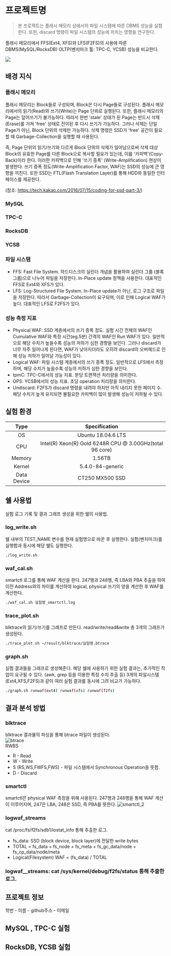 # 프로젝트명
> 본 프로젝트는 플래시 메모리 상에서의 파일 시스템에 따른 DBMS 성능을 실험한다. 또한, discard 명령이 파일 시스템의 성능에 끼치는 영향을 연구한다.

플래시 메모리에서 FFS(Ext4, XFS)와 LFS(F2FS)의 사용에 따른 DBMS(MySQL/RocksDB) OLTP(벤치마크 툴: TPC-C, YCSB) 성능을 비교한다.

![](../header.png)

## 배경 지식

### 플래시 메모리
플래시 메모리는 Block들로 구성되며, Block은 다시 Page들로 구성된다. 플래시 메모리에서의 읽기(Read)와 쓰기(Write)는 Page 단위로 실행된다. 또한, 플래시 메모리의 Page는 덮어쓰기가 불가능하다. 따라서 한번 'stale' 상태가 된 Page는 반드시 삭제(Erase)를 거쳐 'free' 상태로 전이된 후 다시 쓰기가 가능하다. 그러나 삭제는 단일 Page가 아닌, Block 단위의 삭제만 가능하다. 삭제 명령은 SSD가 'free' 공간이 필요할 때 Garbage-Collection을 실행할 때 사용된다.  
  
즉, Page 단위의 읽기/쓰기와 다르게 Block 단위의 삭제가 일어남으로써 삭제 대상 Block의 유효한 Page를 다른 Block으로 복사할 필요가 있는데, 이를 '카피백'(Copy-Back)이라 한다. 이러한 카피백으로 인해 '쓰기 증폭' (Write-Amplification) 현상이 발생한다. 쓰기 증폭 정도(Write-Amplification Factor, WAF)는 SSD의 성능에 큰 영향을 끼친다. 또한 SSD는 FTL(Flash Translation Layer)를 통해 HDD와 동일한 인터페이스를 제공한다.  

(참조: https://tech.kakao.com/2016/07/15/coding-for-ssd-part-3/)
### MySQL

### TPC-C

### RocksDB

### YCSB

### 파일 시스템
* FFS: Fast File System. 하드디스크의 실린더 개념을 활용하여 실린더 그룹 (블록 그룹)으로 나누어 파일을 저장한다. In-Place update 정책을 사용한다. 대표적인 FFS로 Ext4와 XFS가 있다.
* LFS: Log-Structured File System. In-Place update가 아닌, 로그 구조로 파일을 저장한다. 따라서 Garbage-Collection이 요구되며, 이로 인해 Logical WAF가 높다. 대표적인 LFS로 F2FS가 있다.

### 성능 측정 지표
* Physical WAF: SSD 계층에서의 쓰기 증폭 정도. 실험 시간 전체의 WAF인 Cumulative WAF와 특정 시간(eg.5분) 간격의 WAF인 Run WAF가 있다. 일반적으로 해당 수치가 높을수록 성능의 저하가 심한 경향을 보인다. 그러나 discard가 너무 자주 일어나게 된다면, WAF가 낮아지더라도 오히려 discard의 오버헤드로 인해 성능 저하가 일어날 가능성이 있다.
* Logical WAF: 파일 시스템 계층에서의 쓰기 증폭 정도. 일반적으로 LFS에서 측정하며, 해당 수치가 높을수록 성능의 저하가 심한 경향을 보인다.
* tpmC: TPC-C에서의 성능 지표. 분당 트랜잭션 처리량을 의미한다.
* OPS: YCSB에서의 성능 지표. 초당 operation 처리량을 의미한다.  
* Undiscard: F2FS가 discard 명령을 내려야 하지만 아직 내리지 못한 페이지 수. 해당 수치가 높게 유지되면 불필요한 카피백이 많이 발생해 성능이 저하될 수 있다.  

## 실험 환경
| Type | Specification |
|:-----------:|:----------------------------------------------------------:|
| OS          | Ubuntu 18.04.6 LTS                                         |
| CPU         | Intel(R) Xeon(R) Gold 6248R CPU @ 3.00GHz(total 96 core)   |
| Memory      | 1.56TB                                                     |
| Kernel      | 5.4.0-84-generic                                           |
| Data Device | CT250 MX500 SSD                                            |

## 쉘 사용법
실험 로그 기록 및 결과 그래프 생성을 위한 쉘의 사용법.  
### log_write.sh
쉘 내부의 TEST_NAME 변수를 현재 실험명으로 바꾼 후 실행한다. 실험(벤치마크)를 실행함과 동시에 해당 쉘도 실행한다.
```sh
./log_write.sh
```
  
### waf_cal.sh
smartctl 로그를 통해 WAF 계산을 한다. 247행과 248행, 즉 LBA와 PBA 추출을 하여 이전 Address와의 차이를 계산하여 logical, physical 쓰기의 양을 계산한 후 WAF를 계산한다.
```sh
./waf_cal.sh 실험명_smartctl.log
```  

### trace_plot.sh
blktrace의 읽기/쓰기를 그래프로 만든다. read/write/read&write 총 3개의 그래프가 생성된다.
```sh
./trace_plot.sh ~/result/blktrace/실험명.btrace
```

### graph.sh
실험 결과들을 그래프로 생성해준다. 해당 쉘에 사용하기 위한 실험 결과는, 추가적인 작업이 요구될 수 있다. (awk, grep 등을 이용한 특정 수치 추출 등)
3개의 파일시스템(Ext4,XFS,F2FS)과 같이 여러 실험 결과를 동시에 그려 비교가 가능하다.
```sh
./graph.sh runwaf(ext4) runwaf(xfs) runwaf(f2fs)
```

## 결과 분석 방법
### blktrace
blktrace 결과물의 파싱을 통해 btrace 파일이 생성된다.  
![btrace](https://user-images.githubusercontent.com/86291473/178197051-97663785-4ad7-464a-966b-fbac1507ceae.jpg)  
RWBS
* R - Read
* W - Write
* S (RS,WS,FWFS,FWS) - 파일 시스템에서 Synchronous Operation을 뜻함.
* D - Discard  

### smartctl
smartctl은 physical WAF 측정을 위해 사용된다. 247행과 248행을 통해 WAF 계산이 이루어지며, 247은 LBA, 248은 SSD, 즉 PBA를 뜻한다.
![smartctl_2](https://user-images.githubusercontent.com/86291473/178197976-a4f8b388-45a4-4941-9d59-07d247d7a8b9.jpg)  

### logwaf_streams
cat /proc/fs/f2fs/sdb1/iostat_info 통해 추출한 로그.  
* fs_data: SSD (block device, block layer)에 전달한 write bytes
* TOTAL  = fs_data + fs_node + fs_meta + fs_gc_data/node + fs_cp_data/node/meta
* Logical(Filesystem) WAF = (fs_data) / TOTAL  

### logwaf__streams: cat /sys/kernel/debug/f2fs/status 통해 추출한 로그.

## 프로젝트 정보

학번 - 이름 - github주소 - 이메일

## MySQL , TPC-C 실험

## RocksDB, YCSB 실험

<!-- Markdown link & img dfn's -->
[npm-image]: https://img.shields.io/npm/v/datadog-metrics.svg?style=flat-square
[npm-url]: https://npmjs.org/package/datadog-metrics
[npm-downloads]: https://img.shields.io/npm/dm/datadog-metrics.svg?style=flat-square
[travis-image]: https://img.shields.io/travis/dbader/node-datadog-metrics/master.svg?style=flat-square
[travis-url]: https://travis-ci.org/dbader/node-datadog-metrics
[wiki]: https://github.com/yourname/yourproject/wiki
